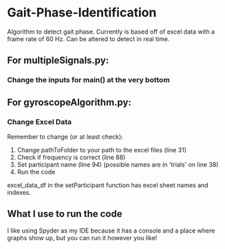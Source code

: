 # Gait-Phase-Identification

Algorithm to detect gait phase. Currently is based off of excel data with a frame rate of 60 Hz.
Can be altered to detect in real time. 

## For multipleSignals.py:

### Change the inputs for main() at the very bottom

## For gyroscopeAlgorithm.py:

### Change Excel Data
Remember to change (or at least check):
1. Change pathToFolder to your path to the excel files (line 31)
2. Check if frequency is correct (line 88)
3. Set participant name (line 94) (possible names are in 'trials' on line 38)
4. Run the code

excel_data_df in the setParticipant function has excel sheet names and indexes.


## What I use to run the code
I like using Spyder as my IDE because it has a console and a place where graphs show up, but you can run it however you like!
